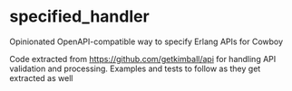 # specified_handler
Opinionated OpenAPI-compatible way to specify Erlang APIs for Cowboy

Code extracted from https://github.com/getkimball/api for handling API validation and processing. Examples and tests to follow as they get extracted as well
